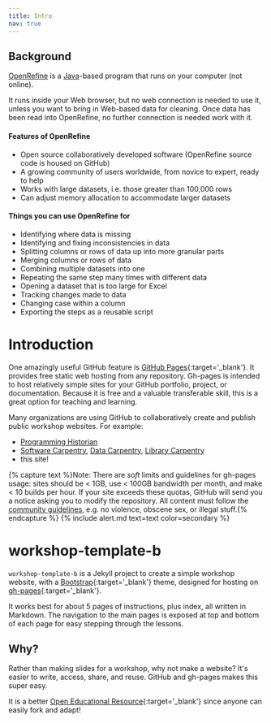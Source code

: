 ```yaml
---
title: Intro
nav: true
---
```

## Background

[OpenRefine](http://openrefine.org) is a [Java](https://www.java.com/en/)-based program that runs on your computer (not online).

It runs inside your Web browser, but no web connection is needed to use it, unless you want to bring in Web-based data for cleaning. Once data has been read into OpenRefine, no further connection is needed work with it.

#### Features of OpenRefine
  
- Open source collaboratively developed software (OpenRefine source code is housed on GitHub)
- A growing community of users worldwide, from novice to expert, ready to help
- Works with large datasets, i.e. those greater than 100,000 rows
- Can adjust memory allocation to accommodate larger datasets 

#### Things you can use OpenRefine for

- Identifying where data is missing
- Identifying and fixing inconsistencies in data
- Splitting columns or rows of data up into more granular parts
- Merging columns or rows of data
- Combining multiple datasets into one
- Repeating the same step many times with different data
- Opening a dataset that is too large for Excel
- Tracking changes made to data
- Changing case within a column
- Exporting the steps as a reusable script

# Introduction

One amazingly useful GitHub feature is [GitHub Pages](https://guides.github.com/features/pages/){:target='_blank'}.
It provides free static web hosting from any repository.
Gh-pages is intended to host relatively simple sites for your GitHub portfolio, project, or documentation.
Because it is free and a valuable transferable skill, this is a great option for teaching and learning.

Many organizations are using GitHub to collaboratively create and publish public workshop websites. 
For example: 

- [Programming Historian](http://programminghistorian.org/)
- [Software Carpentry](https://software-carpentry.org/), [Data Carpentry](http://www.datacarpentry.org/), [Library Carpentry](https://librarycarpentry.org/)
- this site!

{% capture text %}Note:
There are *soft* limits and guidelines for gh-pages usage: sites should be < 1GB, use < 100GB bandwidth per month, and make < 10 builds per hour.
If your site exceeds these quotas, GitHub will send you a notice asking you to modify the repository.
All content must follow the [community guidelines](https://help.github.com/articles/github-community-guidelines/), e.g. no violence, obscene sex, or illegal stuff.{% endcapture %}
{% include alert.md text=text color=secondary %}

# workshop-template-b

`workshop-template-b` is a Jekyll project to create a simple workshop website, with a [Bootstrap](https://getbootstrap.com/){:target='_blank'} theme, designed for hosting on [gh-pages](https://pages.github.com/){:target='_blank'}.

It works best for about 5 pages of instructions, plus index, all written in Markdown. 
The navigation to the main pages is exposed at top and bottom of each page for easy stepping through the lessons.

## Why?

Rather than making slides for a workshop, why not make a website? 
It's easier to write, access, share, and reuse. 
GitHub and gh-pages makes this super easy.

It is a better [Open Educational Resource](https://en.wikipedia.org/wiki/Open_educational_resources){:target='_blank'} since anyone can easily fork and adapt!
